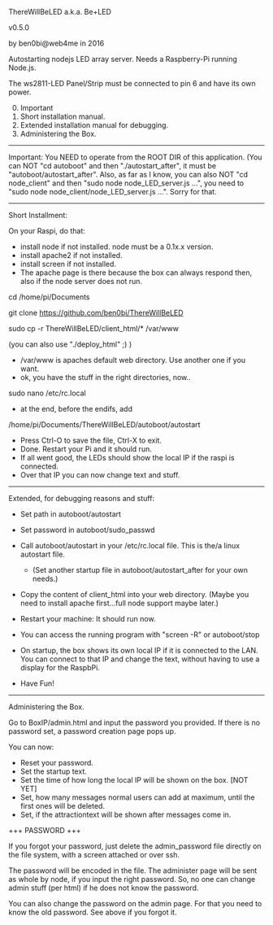 ThereWillBeLED
a.k.a.
Be+LED

v0.5.0

by ben0bi@web4me in 2016

Autostarting nodejs LED array server.
Needs a Raspberry-Pi running Node.js.

The ws2811-LED Panel/Strip must be connected to pin 6 and have its own power.

0. Important
1. Short installation manual.
2. Extended installation manual for debugging.
3. Administering the Box.

******************************************************************************
Important:
You NEED to operate from the ROOT DIR of this application.
(You can NOT "cd autoboot" and then "./autostart_after", 
it must be "autoboot/autostart_after". Also, as far as I know, 
you can also NOT "cd node_client" and then "sudo node node_LED_server.js ...",
you need to "sudo node node_client/node_LED_server.js ...". Sorry for that. 

******************************************************************************

Short Installment:

On your Raspi, do that:

+ install node if not installed.
	node must be a 0.1x.x version.
+ install apache2 if not installed.
+ install screen if not installed.
+ The apache page is there because the box can always respond then,
	also if the node server does not run.

cd /home/pi/Documents

git clone https://github.com/ben0bi/ThereWillBeLED

sudo cp -r ThereWillBeLED/client_html/* /var/www

(you can also use "./deploy_html" ;) )

+ /var/www is apaches default web directory. Use another one if you want.
+ ok, you have the stuff in the right directories, now..

sudo nano /etc/rc.local

+ at the end, before the endifs, add

/home/pi/Documents/ThereWillBeLED/autoboot/autostart

+ Press Ctrl-O to save the file, Ctrl-X to exit.
+ Done. Restart your Pi and it should run.
+ If all went good, the LEDs should show the local IP if the raspi is connected.
+ Over that IP you can now change text and stuff.

******************************************************************************
Extended, for debugging reasons and stuff:

+ Set path in autoboot/autostart
+ Set password in autoboot/sudo_passwd
+ Call autoboot/autostart in your /etc/rc.local file. 
	This is the/a linux autostart file.
	+ (Set another startup file in autoboot/autostart_after for your own needs.)
+ Copy the content of client_html into your web directory.
	(Maybe you need to install apache first...full node support maybe later.)
+ Restart your machine: It should run now.

+ You can access the running program with "screen -R" or autoboot/stop

+ On startup, the box shows its own local IP if it is connected to the LAN.
You can connect to that IP and change the text, without having to use a 
display for the RaspbPi.

+ Have Fun!

*******************************************************************************

Administering the Box.

Go to BoxIP/admin.html and input the password you provided.
If there is no password set, a password creation page pops up.

You can now:
 + Reset your password.
 + Set the startup text.
 + Set the time of how long the local IP will be shown on the box. [NOT YET]
 + Set, how many messages normal users can add at maximum, until the first ones will be deleted.
 + Set, if the attractiontext will be shown after messages come in.

+++ PASSWORD +++

If you forgot your password, just delete the admin_password file directly on
the file system, with a screen attached or over ssh.

The password will be encoded in the file.
The administer page will be sent as whole by node, if you input the right password.
So, no one can change admin stuff (per html) if he does not know the password.

You can also change the password on the admin page. For that you need to know
the old password. See above if you forgot it.
